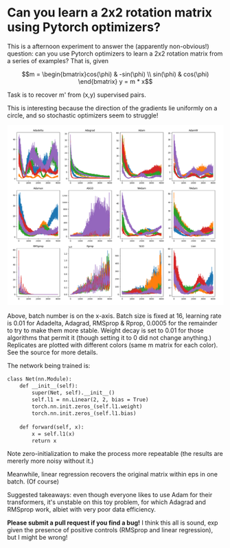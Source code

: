 # Can you learn a 2x2 rotation matrix using Pytorch optimizers?

This is a afternoon experiment to answer the (apparently non-obvious!) question: can you use Pytorch optimizers to learn a 2x2 rotation matrix from a series of examples?  That is, given 
```math
m = \begin{bmatrix}cos(\phi) & -sin(\phi) \\ sin(\phi) & cos(\phi) \end{bmatrix}

y = m * x
```
Task is to recover m' from (x,y) supervised pairs.  

This is interesting because the direction of the gradients lie uniformly on a circle, and so stochastic optimizers seem to struggle!

![](plot.png)

Above, batch number is on the x-axis.  Batch size is fixed at 16, learning rate is 0.01 for Adadelta, Adagrad, RMSprop & Rprop, 0.0005 for the remainder to try to make them more stable.  Weight decay is set to 0.01 for those algorithms that permit it (though setting it to 0 did not change anything.)  Replicates are plotted with different colors (same m matrix for each color).  See the source for more details.

The network being trained is: 
```
class Net(nn.Module): 
	def __init__(self):
		super(Net, self).__init__()
		self.l1 = nn.Linear(2, 2, bias = True)
		torch.nn.init.zeros_(self.l1.weight)
		torch.nn.init.zeros_(self.l1.bias)
		
	def forward(self, x): 
		x = self.l1(x)
		return x
```
Note zero-initialization to make the process more repeatable (the results are mererly more noisy without it.)

Meanwhile, linear regression recovers the original matrix within eps in one batch. (Of course)

Suggested takeaways: even though everyone likes to use Adam for their transformers, it's unstable on this toy problem, for which Adagrad and RMSprop work, albiet with very poor data efficiency.

**Please submit a pull request if you find a bug!** I think this all is sound, exp given the presence of positive controls (RMSprop and linear regression), but I might be wrong!
